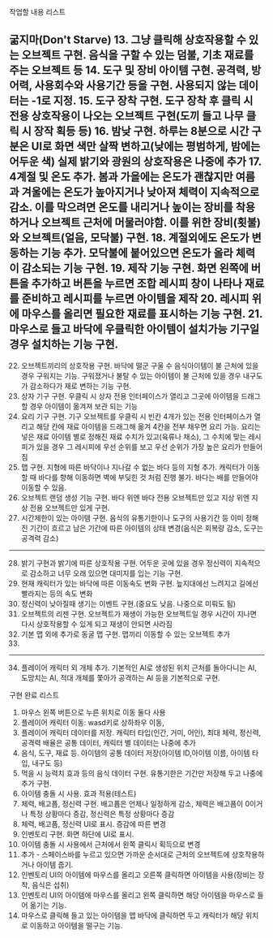 작업할 내용 리스트

**굶지마(Don't Starve)
13. 그냥 클릭해 상호작용할 수 있는 오브젝트 구현. 음식을 구할 수 있는 덤불, 기초 재료를 주는 오브젝트 등
14. 도구 및 장비 아이템 구현. 공격력, 방어력, 사용회수와 사용기간 등을 구현. 사용되지 않는 데이터는 -1로 지정.
15. 도구 장착 구현. 도구 장착 후 클릭 시 전용 상호작용이 나오는 오브젝트 구현(도끼 들고 나무 클릭 시 장작 획등 등)
16. 밤낮 구현. 하루는 8분으로 시간 구분은 UI로 화면 색만 살짝 변하고(낮에는 평범하게, 밤에는 어두운 색) 실제 밝기와 광원의 상호작용은 나중에 추가
17. 4계절 및 온도 추가. 봄과 가을에는 온도가 괜찮지만 여름과 겨울에는 온도가 높아지거나 낮아져 체력이 지속적으로 감소. 
이를 막으려면 온도를 내리거나 높이는 장비를 착용하거나 오브젝트 근처에 머물러야함. 이를 위한 장비(횟불)와 오브젝트(얼음, 모닥불) 구현.
18. 계절외에도 온도가 변동하는 기능 추가. 모닥불에 붙어있으면 온도가 올라 체력이 감소되는 기능 구현.
19. 제작 기능 구현. 화면 왼쪽에 버튼을 추가하고 버튼을 누르면 조합 레시피 창이 나타나 재료를 준비하고 레시피를 누르면 아이템을 제작
20. 레시피 위에 마우스를 올리면 필요한 재료를 표시하는 기능 구현.
21. 마우스로 들고 바닥에 우클릭한 아이템이 설치가능 기구일 경우 설치하는 기능 구현.**
------------------------------------
22. 오브젝트끼리의 상호작용 구현. 바닥에 떨군 구울 수 음식아이템이 불 근처에 있을 경우 구워지는 기능. 
구워졌거나 불탈 수 있는 아이템이 불 근처에 있을 경우 내구도가 감소하다가 재로 변하는 기능 구현.
23. 상자 기구 구현. 우클릭 시 상자 전용 인터페이스가 열리고 그곳에 아이템을 드래그 할 경우 아이템이 옮겨져 보관 되는 기능
24. 요리 기구 구현. 기구 오브젝트를 우클릭 시 빈칸 4개가 있는 전용 인터페이스가 열리고 해당 칸에 재료 아이템을 드래그해 옮겨 4칸을 전부 채우면 요리 가능. 
요리는 넣은 재료 아이템 별로 정해진 재료 수치가 있고(육류나 채소), 그 수치에 맞는 레시피가 있을 경우 그 레시피에 우선 순위를 보고 우선 순위가 가장 높은 요리가 만들어짐
25. 맵 구현. 지형에 따른 바닥이나 지나갈 수 없는 바다 등의 지형 추가. 캐릭터가 이동할 때 바다를 향해 이동하면 벽에 부딪힌 것 처럼 진행 불가. 바다는 배를 만들어야 이동할 수 있음.
26. 오브젝트 랜덤 생성 기능 구현. 바다 위엔 바다 전용 오브젝트만 있고 지상 위엔 지상 전용 오브젝트만 있게 구현.
27. 시간제한이 있는 아이템 구현. 음식의 유통기한이나 도구의 사용기간 등 이미 정해진 기간이 흐르고 남은 기간에 따른 아이템의 상태 변경(음식은 회복량 감소, 도구는 공격력 감소)
------------------------------------
28. 밝기 구현과 밝기에 따른 상호작용 구현. 어두운 곳에 있을 경우 정신력이 지속적으로 감소하고 너무 오래 있으면 대미지를 입는 기능 구현.
29. 현재 캐릭터가 있는 바닥에 따른 이동속도 변화 구현. 늪지대에선 느려지고 길에선 빨라지는 등의 속도 변화
30. 정신력이 낮아질때 생기는 이벤트 구현.(중요도 낮음. 나중으로 미뤄도 됨)
31. 오브젝트의 리젠 구현. 오브젝트가 재생이 가능한 오브젝트일 경우 시간이 지나면 다시 상호작용할 수 있게 되고 재생이 안되면 사라짐
32. 기본 맵 외에 추가로 동굴 맵 구현. 맵끼리 이동할 수 있는 오브젝트 추가
33. 
------------------------------------
34. 플레이어 캐릭터 외 개체 추가. 기본적인 AI로 생성된 위치 근처를 돌아다니는 AI, 도망치는 AI, 적대 개체를 쫓아가 공격하는 AI 등을 기본적으로 구현.

구현 완료 리스트
1.  마우스 왼쪽 버튼으로 누른 위치로 이동 둘다 사용
2. 플레이어 캐릭터 이동: wasd키로 상하좌우 이동,
3. 플레이어 캐릭터 데이터를 저장. 캐릭터 타입(인간, 거미, 어인), 최대 체력, 정신력, 공격력 배율은 공통 데이터, 캐릭터 별 데이터는 나중에 추가
4. 음식, 도구, 재료 등. 아이템의 공통 데이터 저장(아이템 ID,아이템 이름, 아이템 타입, 내구도 등)
5. 먹을 시 능력치 효과 등의 음식 데이터 구현. 유통기한은 기간만 저장해 두고 나중에 추가 구현.
6. 아이템 충돌 시 사용. 효과 적용(테스트)
7. 체력, 배고픔, 정신력 구현. 배고픔은 언제나 일정하게 감소, 체력은 배고픔이 0이거나 특정 상황마다 증감, 정신력은 특정 상황마다 증감
8. 체력, 배고픔, 정신력 UI로 표시. 증감에 따른 변경
9. 인벤토리 구현. 화면 하단에 UI로 표시.
10. 아이템 충돌 시 사용에서 근처에서 왼쪽 클릭시 획득으로 변경
11. 추가 - 스페이스바를 누르고 있으면 가까운 순서대로 근처의 오브젝트에 상호작용하거나 아이템 줍기.
12. 인벤토리 UI의 아이템에 마우스를 올리고 오른쪽 클릭하면 아이템을 사용(장비는 장착, 음식은 섭취)
13. 인벤토리 UI의 아이템에 마우스를 올리고 왼쪽 클릭하면 해당 아이템을 마우스로 들어 옮기는 기능.
14. 마우스로 클릭해 들고 있는 아이템을 맵 바닥에 클릭하면 두고 캐릭터가 해당 위치로 이동하고 아이템을 떨구는 기능.
